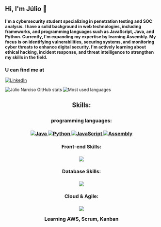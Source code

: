 ## Hi, I'm Júlio 👋
#### I'm a cybersecurity student specializing in penetration testing and SOC analysis. I have a solid background in web technologies, including frameworks, and programming languages such as JavaScript, Java, and Python. Currently, I'm expanding my expertise by learning Assembly. My focus is on identifying vulnerabilities, securing systems, and monitoring cyber threats to enhance digital security. I'm actively learning about ethical hacking, incident response, and threat intelligence to strengthen my skills in the field.

### U can find me at
[![LinkedIn](https://img.shields.io/badge/LinkedIn-0077B5?style=for-the-badge&logo=linkedin&logoColor=white)](https://www.linkedin.com/in/julionarciso/)


  ![Júlio Narciso GitHub stats](https://github-readme-stats.vercel.app/api?username=Khai221&show_icons=true&theme=cobalt)
  ![Most used languages](https://github-readme-stats.vercel.app/api/top-langs/?username=Khai221&layout=compact)


<h2 align="center">Skills:<h2/>
  
<h3 align="center">programming languages:<h3/>
<p align="center">
  <a href="https://www.java.com/">
    <img src="https://img.shields.io/badge/Java-%23ED8B00.svg?style=for-the-badge&logo=openjdk&logoColor=white" alt="Java" />
  </a>
  <a href="https://www.python.org/">
    <img src="https://img.shields.io/badge/Python-3776AB?style=for-the-badge&logo=python&logoColor=white" alt="Python" />
  </a>
  <a href="https://developer.mozilla.org/en-US/docs/Web/JavaScript">
    <img src="https://img.shields.io/badge/JavaScript-F7DF1E?style=for-the-badge&logo=javascript&logoColor=black" alt="JavaScript" />
  </a>
  <a href="https://en.wikipedia.org/wiki/Assembly_language">
    <img src="https://img.shields.io/badge/Assembly-525252?style=for-the-badge&logo=assemblyscript&logoColor=white" alt="Assembly" />
  </a>
</p>

<h3 align="center">Front-end Skills:<h3/>
<p align="center">
  <a href="https://skillicons.dev">
    <img src="https://skillicons.dev/icons?i=typescript,react,html,css,sass,less" />
  </a>
</p>

<h3 align="center">Database Skills:<h3/>
<p align="center">
  <a href="https://skillicons.dev">
    <img src="https://skillicons.dev/icons?i=postgresql,mysql" />
  </a>
</p>

<h3 align="center">Cloud & Agile:<h3/>
<p align="center">
  <a href="https://skillicons.dev">
    <img src="https://skillicons.dev/icons?i=aws" />
  </a>
  <p align="center">
  Learning AWS, Scrum, Kanban
</p>
</p>





